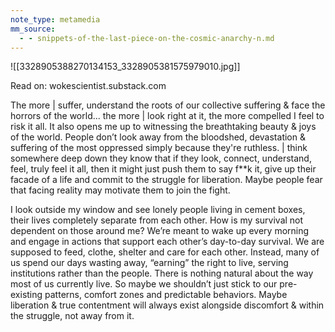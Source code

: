 ```yaml
---
note_type: metamedia
mm_source:
  - - snippets-of-the-last-piece-on-the-cosmic-anarchy-n.md
---
```


![[3328905388270134153_3328905381575979010.jpg]]

Read on: wokescientist.substack.com

The more | suffer, understand the roots of our collective
suffering & face the horrors of the world... the more | look
right at it, the more compelled I feel to risk it all. It also opens
me up to witnessing the breathtaking beauty & joys of the
world. People don’t look away from the bloodshed,
devastation & suffering of the most oppressed simply
because they're ruthless. | think somewhere deep down they
know that if they look, connect, understand, feel, truly feel it all,
then it might just push them to say f**k it, give up their facade of
a life and commit to the struggle for liberation. Maybe people
fear that facing reality may motivate them to join the fight.

I look outside my window and see lonely people living in cement
boxes, their lives completely separate from each other. How is my
survival not dependent on those around me? We’re meant to
wake up every morning and engage in actions that support each
other’s day-to-day survival. We are supposed to feed, clothe,
shelter and care for each other. Instead, many of us spend our
days wasting away, “earning” the right to live, serving
institutions rather than the people. There is nothing natural about
the way most of us currently live. So maybe we shouldn’t just
stick to our pre-existing patterns, comfort zones and predictable
behaviors. Maybe liberation & true contentment will always exist
alongside discomfort & within the struggle, not away from it.

